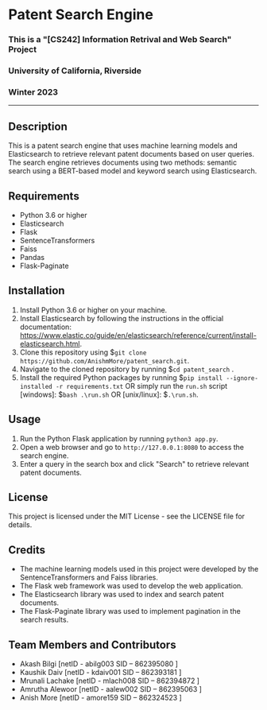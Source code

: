 Patent Search Engine
====================

### This is a "[CS242] Information Retrival and Web Search" Project

### University of California, Riverside

### Winter 2023

-----------

Description
-----------

This is a patent search engine that uses machine learning models and Elasticsearch to retrieve relevant patent documents based on user queries. The search engine retrieves documents using two methods: semantic search using a BERT-based model and keyword search using Elasticsearch.

Requirements
------------

- Python 3.6 or higher
- Elasticsearch
- Flask
- SentenceTransformers
- Faiss
- Pandas
- Flask-Paginate

Installation
------------

1. Install Python 3.6 or higher on your machine.
2. Install Elasticsearch by following the instructions in the official documentation: <https://www.elastic.co/guide/en/elasticsearch/reference/current/install-elasticsearch.html>.
3. Clone this repository using $`git clone https://github.com/AnishmMore/patent_search.git`.
4. Navigate to the cloned repository by running $`cd patent_search` .
5. Install the required Python packages by running $`pip install --ignore-installed -r requirements.txt` OR simply run the `run.sh` script [windows]: $`bash .\run.sh` OR [unix/linux]: $`.\run.sh`.

Usage
-----

1. Run the Python Flask application by running `python3 app.py`.
2. Open a web browser and go to `http://127.0.0.1:8080` to access the search engine.
3. Enter a query in the search box and click "Search" to retrieve relevant patent documents.

License
-------

This project is licensed under the MIT License - see the LICENSE file for details.

Credits
-------

- The machine learning models used in this project were developed by the SentenceTransformers and Faiss libraries.
- The Flask web framework was used to develop the web application.
- The Elasticsearch library was used to index and search patent documents.
- The Flask-Paginate library was used to implement pagination in the search results.

Team Members and Contributors
------

- Akash Bilgi   [netID - abilg003  SID – 862395080 ]
- Kaushik Daiv  [netID - kdaiv001 SID – 862393181 ]
- Mrunali Lachake [netID - mlach008 SID – 862394872 ]
- Amrutha Alewoor [netID - aalew002 SID – 862395063 ]
- Anish More   [netID - amore159 SID – 862324523 ]
